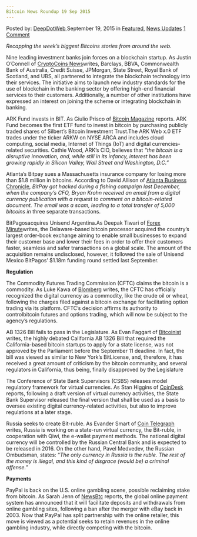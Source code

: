 ```yaml
---
Bitcoin News Roundup 19 Sep 2015
---
```

<article class="post-listing post-11582 post type-post status-publish format-standard has-post-thumbnail hentry  tag-3099 tag-2524 tag-bitcoin tag-news tag-roundup tag-sep">
<div class="post-inner">
<span>Posted by: <a href="https://www.deepdotweb.com/author/admin/" title="">DeepDotWeb </a></span>
<span>September 19, 2015</span>
<span>in <a href="https://www.deepdotweb.com/category/deepdot-news/" rel="category tag">Featured</a>, <a href="https://www.deepdotweb.com/category/news-updates/" rel="category tag">News Updates</a></span>
<span><a href="https://www.deepdotweb.com/2015/09/19/bitcoin-news-roundup-19-sep-2015/#comments">1 Comment</a></span>


<p><em>Recapping the week&#8217;s biggest Bitcoins stories from around the web.</em></p>
<p>Nine leading investment banks join forces on a blockchain startup. As Justin O’Connell of <a href="https://www.cryptocoinsnews.com/nine-major-banks-partner-block-chain-initiative/">CryptoCoins News</a>writes, Barclays, BBVA, Commonwealth Bank of Australia, Credit Suisse, JPMorgan, State Street, Royal Bank of Scotland, and UBS, all partnered to integrate the blockchain technology into their services. The initiative aims to launch new industry standards for the use of blockchain in the banking sector by offering high-end financial services to their customers. Additionally, a number of other institutions have expressed an interest on joining the scheme or integrating blockchain in banking.</p>
<p>ARK Fund invests in BIT. As Giulio Prisco of <a href="https://bitcoinmagazine.com/21956/wall-steet-interest-bitcoin-grows-ark-fund-investing-silberts-bitcoin-investment-trust/">Bitcoin Magazine</a> reports. ARK Fund becomes the first ETF fund to invest in bitcoin by purchasing publicly traded shares of Silbert’s Bitcoin Investment Trust.The ARK Web x.0 ETF trades under the ticker ARKW on NYSE ARCA and includes cloud computing, social media, Internet of Things (IoT) and digital currencies-related securities. Cathie Wood, ARK’s CIO, believes that <em>“the bitcoin is a disruptive innovation, and, while still in its infancy, interest has been growing rapidly in Silicon Valley, Wall Street and Washington, D.C.”</em></p>
<p>Atlanta&#8217;s Bitpay sues a Massachusetts insurance company for losing more than $1.8 million in bitcoins. According to David Allison of <a href="http://www.bizjournals.com/atlanta/blog/atlantech/2015/09/atlantas-bitpay-got-hacked-for-1-8-million-in.html">Atlanta Business Chronicle</a><em>, BitPay got hacked during a fishing campaign last December, when the company’s CFO, Bryan Krohn received an email from a digital currency publication with a request to comment on a bitcoin-related document. The email was a scam, leading to a total transfer of 5,000 bitcoins in </em>three separate transactions.</p>
<p>BitPagosacquires Unisend Argentina.As Deepak Tiwari of <a href="http://www.forexminute.com/bitcoin/bitpagos-acquires-unisend-argentina-for-an-undisclosed-amount-62719">Forex Minute</a>writes, the Delaware-based bitcoin processor acquired the country’s largest order-book exchange aiming to enable small businesses to expand their customer base and lower their fees in order to offer their customers faster, seamless and safer transactions on a global scale. The amount of the acquisition remains undisclosed, however, it followed the sale of Unisend Mexico BitPagos’ $1.18m funding round settled last September.</p>
<p><strong>Regulation</strong></p>
<p>The Commodity Futures Trading Commission (CFTC) claims the bitcoin is a commodity. As Luke Kawa of <a href="http://www.bloomberg.com/news/articles/2015-09-17/bitcoin-is-officially-a-commodity-according-to-u-s-regulator">Blomberg</a> writes, the CFTC has officially recognized the digital currency as a commodity, like the crude oil or wheat, following the charges filed against a bitcoin exchange for facilitating option trading via its platform. CFTC’s decision affirms its authority to controlbitcoin futures and options trading, which will now be subject to the agency&#8217;s regulations.</p>
<p>AB 1326 Bill fails to pass in the Legislature. As Evan Faggart of <a href="http://bitcoinist.net/california-bitcoin-bill-dies-legislature/">Bitcoinist</a> writes, the highly debated California AB 1326 Bill that required the California-based bitcoin startups to apply for a state license, was not approved by the Parliament before the September 11 deadline. In fact, the bill was viewed as similar to New York’s BitLicense, and, therefore, it has received a great amount of criticism by the bitcoin community, and several regulators in California, thus being, finally disapproved by the Legislature</p>
<p>The Conference of State Bank Supervisors (CSBS) releases model regulatory framework for virtual currencies. As Stan Higgins of <a href="http://www.coindesk.com/us-state-bank-supervisors-publish-final-model-regulation/">CoinDesk</a> reports, following a draft version of virtual currency activities, the State Bank Supervisor released the final version that shall be used as a basis to oversee existing digital currency-related activities, but also to improve regulations at a later stage.</p>
<p>Russia seeks to create Bit-ruble. As Evander Smart of <a href="http://cointelegraph.com/news/115302/russia-to-create-bitruble-a-state-run-digital-currency-for-2016">Coin Telegraph</a> writes, Russia is working on a state-run virtual currency, the Bit-ruble, in cooperation with Qiwi, the e-wallet payment methods. The national digital currency will be controlled by the Russian Central Bank and is expected to be released in 2016. On the other hand, Pavel Medvedev, the Russian Ombudsman, states: “<em>The only currency in Russia is the ruble. The rest of the money is illegal, and this kind of disgrace (would be) a criminal offense.”</em></p>
<p><strong>Payments</strong></p>
<p>PayPal is back on the U.S. online gambling scene, possible reclaiming stake from bitcoin. As Sarah Jenn of <a href="http://www.newsbtc.com/2015/09/16/paypal-to-reclaim-stake-in-us-online-gambling-from-bitcoin/">NewsBtc</a> reports, the global online payment system has announced that it will facilitate deposits and withdrawals from online gambling sites, following a ban after the merger with eBay back in 2003. Now that PayPal has split partnership with the online retailer, this move is viewed as a potential seeks to retain revenues in the online gambling industry, while directly competing with the bitcoin.</p>
</div>
<span style="display:none"><a href="https://www.deepdotweb.com/tag/19/" rel="tag">19</a> <a href="https://www.deepdotweb.com/tag/2015/" rel="tag">2015</a> <a href="https://www.deepdotweb.com/tag/bitcoin/" rel="tag">bitcoin</a> <a href="https://www.deepdotweb.com/tag/news/" rel="tag">news</a> <a href="https://www.deepdotweb.com/tag/roundup/" rel="tag">roundup</a> <a href="https://www.deepdotweb.com/tag/sep/" rel="tag">sep</a></span> <span style="display:none" class="updated">2015-09-19